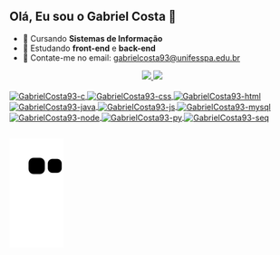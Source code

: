 ## Olá, Eu sou o Gabriel Costa 👋

- 🌱 Cursando <b>Sistemas de Informação</b>
- 🌱 Estudando <b>front-end</b> e <b>back-end</b>
- 💬 Contate-me no email: gabrielcosta93@unifesspa.edu.br

<div align="center">
  <a href="https://github.com/GabrielCosta93">
  <img height="180em" src="https://github-readme-stats.vercel.app/api?username=GabrielCosta93&show_icons=true&theme=github_dark&include_all_commits=true&count_private=true"/>
  <img height="180em" src="https://github-readme-stats.vercel.app/api/top-langs/?username=GabrielCosta93&layout=compact&langs_count=7&theme=github_dark"/>
</div>
  
<div style="display: inline_block"><br>
  <img align="center" alt="GabrielCosta93-c" height="60" width="80" src="https://cdn.jsdelivr.net/gh/devicons/devicon/icons/c/c-original.svg">
  <img align="center" alt="GabrielCosta93-css" height="60" width="80" src="https://cdn.jsdelivr.net/gh/devicons/devicon/icons/css3/css3-plain-wordmark.svg">
  <img align="center" alt="GabrielCosta93-html" height="60" width="80" src="https://cdn.jsdelivr.net/gh/devicons/devicon/icons/html5/html5-plain-wordmark.svg">
  <img align="center" alt="GabrielCosta93-java" height="60" width="80" src="https://cdn.jsdelivr.net/gh/devicons/devicon/icons/java/java-original-wordmark.svg">
  <img align="center" alt="GabrielCosta93-js" height="60" width="80" src="https://cdn.jsdelivr.net/gh/devicons/devicon/icons/javascript/javascript-original.svg">
  <img align="center" alt="GabrielCosta93-mysql" height="60" width="80" src="https://cdn.jsdelivr.net/gh/devicons/devicon/icons/mysql/mysql-original-wordmark.svg">
  <img align="center" alt="GabrielCosta93-node" height="60" width="80" src="https://cdn.jsdelivr.net/gh/devicons/devicon/icons/nodejs/nodejs-original-wordmark.svg">
  <img align="center" alt="GabrielCosta93-py" height="60" width="80" src="https://cdn.jsdelivr.net/gh/devicons/devicon/icons/python/python-original-wordmark.svg">
  <img align="center" alt="GabrielCosta93-seq" height="60" width="80" src="https://cdn.jsdelivr.net/gh/devicons/devicon/icons/sequelize/sequelize-original-wordmark.svg">
</div>

  ##
  
![Snake animation](https://github.com/GabrielCosta93/GabrielCosta93/blob/output/github-contribution-grid-snake.svg)
